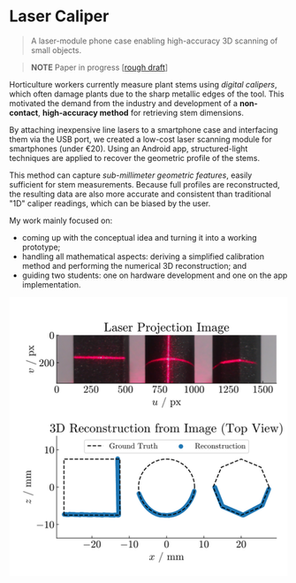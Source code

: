 # Laser Caliper
> A laser-module phone case enabling high-accuracy 3D scanning of small objects.

> **NOTE** Paper in progress [[rough draft](https://drive.google.com/file/d/18jcCQrmrs2Y-6Xl1lu-szXL5eEdoH5m0/view?usp=share_link)]

Horticulture workers currently measure plant stems using *digital calipers*, which often damage plants due to the sharp metallic edges of the tool. This motivated the demand from the industry and development of a **non-contact**, **high-accuracy method** for retrieving stem dimensions.

By attaching inexpensive line lasers to a smartphone case and interfacing them via the USB port, we created a low-cost laser scanning module for smartphones (under €20). Using an Android app, structured-light techniques are applied to recover the geometric profile of the stems.

This method can capture *sub-millimeter geometric features*, easily sufficient for stem measurements. Because full profiles are reconstructed, the resulting data are also more accurate and consistent than traditional "1D" caliper readings, which can be biased by the user.

My work mainly focused on:
<ul>
<li>coming up with the conceptual idea and turning it into a working prototype;</li>
<li>handling all mathematical aspects: deriving a simplified calibration method and performing the numerical 3D reconstruction; and</li>
<li>guiding two students: one on hardware development and one on the app implementation.</li>
</ul>

![laser-caliper-shapes](./assets/laser-caliper-shapes.svg)